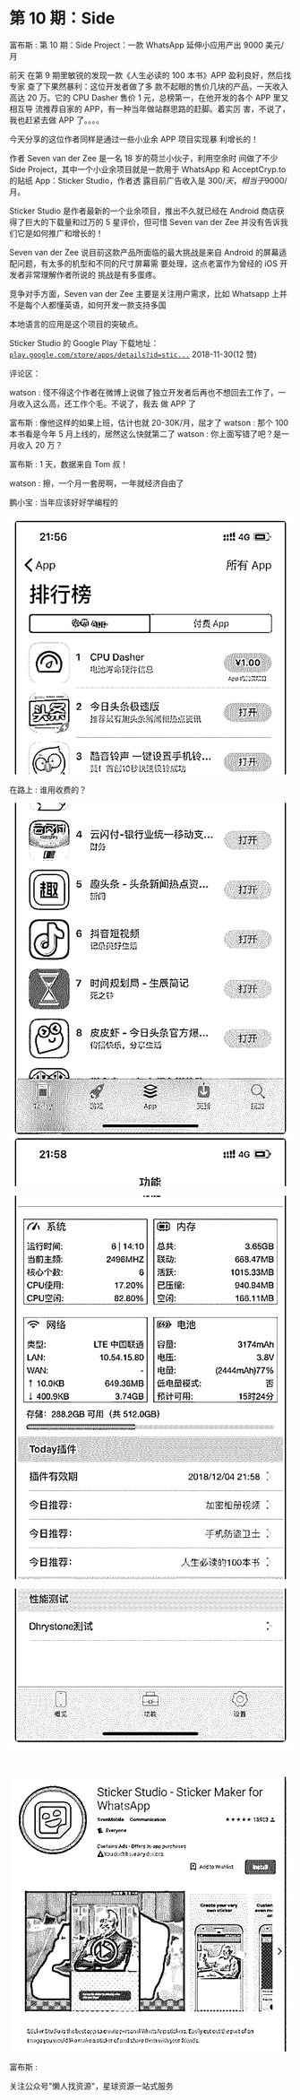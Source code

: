 # 第 10 期：Side

富布斯 : 第 10 期：Side Project：一款 WhatsApp 延伸小应用产出 9000 美元/月

前天 在第 9 期里敏锐的发现一款《人生必读的 100 本书》APP 盈利良好，然后找专家 查了下果然暴利：这位开发者做了多 款不起眼的售价几块的产品，一天收入高达 20 万。它的 CPU Dasher 售价 1 元，总榜第一，在他开发的各个 APP 里又相互导 流推荐自家的 APP，有一种当年做站群思路的赶脚。着实厉 害，不说了，我也赶紧去做 APP 了。。。。

今天分享的这位作者同样是通过一些小业余 APP 项目实现暴 利增长的！

作者 Seven van der Zee 是一名 18 岁的荷兰小伙子，利用空余时 间做了不少 Side Project，其中一个小业余项目就是一款用于 WhatsApp 和 AcceptCryp.to 的贴纸 App：Sticker Studio，作者透 露目前广告收入是 300$/天，相当于 9000$/月。

Sticker Studio 是作者最新的一个业余项目，推出不久就已经在 Android 商店获得了巨大的下载量和过万的 5 星评价，但可惜 Seven van der Zee 并没有告诉我们它是如何推广和增长的！

Seven van der Zee 说目前这款产品所面临的最大挑战是来自 Android 的屏幕适配问题，有太多的机型和不同的尺寸屏幕需 要处理，这点老富作为曾经的 iOS 开发者非常理解作者所说的 挑战是有多蛋疼。

竞争对手方面，Seven van der Zee 主要是关注用户需求，比如 Whatsapp 上并不是每个人都懂英语，如何开发一款支持多国

本地语言的应用是这个项目的突破点。

Sticker Studio 的 Google Play 下载地址： [`play.google.com/store/apps/details?id=stic...`](https://play.google.com/store/apps/details?id=stickermaker.android.stickermaker&hl=en) 2018-11-30(12 赞)

评论区：

watson : 怪不得这个作者在微博上说做了独立开发者后再也不想回去工作了，一月收入这么高，还工作个毛。不说了，我去 做 APP 了

富布斯 : 像他这样的如果上班，估计也就 20-30K/月，屈才了 watson : 那个 100 本书看是今年 5 月上线的，居然这么快就第二了 watson : 你上面写错了吧？是一月收入 20 万？

富布斯 : 1 天，数据来自 Tom 叔！

watson : 擦，一个月一套房啊，一年就经济自由了

鹏小宝 : 当年应该好好学编程的

![image](img/Image_063.png)

在路上 : 谁用收费的？

![image](img/Image_064.png)

![image](img/Image_065.png)

![image](img/Image_066.png)

![image](img/Image_067.png)

![image](img/Image_068.png)

富布斯 :

关注公众号"懒人找资源"，星球资源一站式服务
